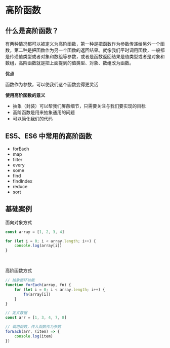 <script setup>
import { loginRead } from '@/utils/login-read'

loginRead('j20019')
</script>

# <AppCode code="51" /> 高阶函数

<ClientOnly><AppRead code="j20019" /></ClientOnly>

## 什么是高阶函数？

有两种情况都可以被定义为高阶函数，第一种是把函数作为参数传递给另外一个函数，第二种是把函数作为另一个函数的返回结果。就像我们平时调用函数，一般都是传递值类型或者对象和数组等参数，或者是函数返回结果是值类型或者是对象和数组，高阶函数就是把上面提到的值类型、对象、数组改为函数。

**优点**

函数作为参数，可以使我们这个函数变得更灵活

**使用高阶函数的意义**

-   抽象（封装）可以帮我们屏蔽细节，只需要关注与我们要实现的目标
-   高阶函数是用来抽象通用的问题
-   可以简化我们的代码

## ES5、ES6 中常用的高阶函数

-   forEach
-   map
-   filter
-   every
-   some
-   find
-   findIndex
-   reduce
-   sort

## 基础案例

面向对象方式

```javascript
const array = [1, 2, 3, 4]

for (let i = 0; i < array.length; i++) {
    console.log(array[i])
}
```

<br />

高阶函数方式

```javascript
// 抽象循环功能
function forEach(array, fn) {
    for (let i = 0; i < array.length; i++) {
        fn(array[i])
    }
}

// 定义数据
const arr = [1, 3, 4, 7, 8]

// 调用函数，传入函数作为参数
forEach(arr, (item) => {
    console.log(item)
})
```

<AppComment />